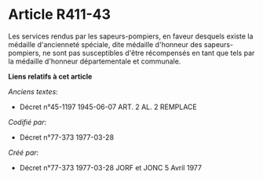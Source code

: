 # Article R411-43

Les services rendus par les sapeurs-pompiers, en faveur desquels existe la médaille d'ancienneté spéciale, dite médaille
d'honneur des sapeurs-pompiers, ne sont pas susceptibles d'être récompensés en tant que tels par la médaille d'honneur
départementale et communale.

**Liens relatifs à cet article**

_Anciens textes_:

  - Décret n°45-1197 1945-06-07 ART. 2 AL. 2 REMPLACE

_Codifié par_:

  - Décret n°77-373 1977-03-28

_Créé par_:

  - Décret n°77-373 1977-03-28 JORF et JONC 5 Avril 1977
